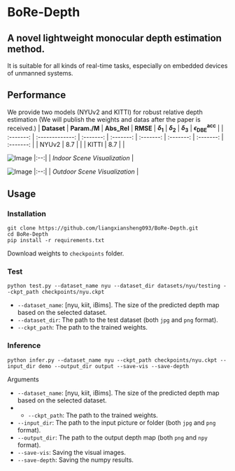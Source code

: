 # BoRe-Depth
## A novel lightweight monocular depth estimation method.

It is suitable for all kinds of real-time tasks, especially on embedded devices of unmanned systems.

## Performance
We provide two models (NYUv2 and KITTI) for robust relative depth estimation (We will publish the weights and datas after the paper is received.)
|  **Dataset**  |  **Param./M**  |  **Abs_Rel**  |  **RMSE**  |  **$\delta$<sub>1</sub>**  |  **$\delta$<sub>2</sub>**  |  **$\delta$<sub>3</sub>**  |  **$\epsilon$<sub>DBE</sub><sup>acc</sup>**  |
| :-------: | :-------------: | :-------: | :-------: | :-------: | :-------: | :-------: | :-------: | 
|   NYUv2   |  8.7  |    |
|   KITTI   |  8.7  |    |

![Image](https://github.com/user-attachments/assets/a655a29c-167d-4935-80c5-262a3e928b8e)
|:--:|
| *Indoor Scene Visualization* |

![Image](https://github.com/user-attachments/assets/27c6e306-ad8e-49b1-b058-ee70dea1c5f5)
|:--:|
| *Outdoor Scene Visualization* |


## Usage
### Installation
```
git clone https://github.com/liangxiansheng093/BoRe-Depth.git
cd BoRe-Depth
pip install -r requirements.txt
```
Download weights to ```checkpoints``` folder.

### Test
```
python test.py --dataset_name nyu --dataset_dir datasets/nyu/testing --ckpt_path checkpoints/nyu.ckpt
```
* ```--dataset_name```: [nyu, kiit, iBims]. The size of the predicted depth map based on the selected dataset.
* ```--dataset_dir```: The path to the test dataset (both ```jpg``` and ```png``` format).
* ```--ckpt_path```: The path to the trained weights.

### Inference
```
python infer.py --dataset_name nyu --ckpt_path checkpoints/nyu.ckpt --input_dir demo --output_dir output --save-vis --save-depth
```
Arguments  
* ```--dataset_name```: [nyu, kiit, iBims]. The size of the predicted depth map based on the selected dataset.
* * ```--ckpt_path```: The path to the trained weights.
* ```--input_dir```: The path to the input picture or folder (both ```jpg``` and ```png``` format).
* ```--output_dir```: The path to the output depth map (both ```png``` and ```npy``` format).
* ```--save-vis```: Saving the visual images.
* ```--save-depth```: Saving the numpy results.
